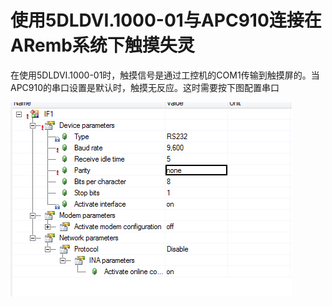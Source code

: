 # 使用5DLDVI.1000-01与APC910连接在ARemb系统下触摸失灵
在使用5DLDVI.1000-01时，触摸信号是通过工控机的COM1传输到触摸屏的。当APC910的串口设置是默认时，触摸无反应。这时需要按下图配置串口 

![Img](./FILES/019使用5DLDVI.1000-01与APC910连接在ARemb系统下触摸失灵.md/img-20220615161019.png)
